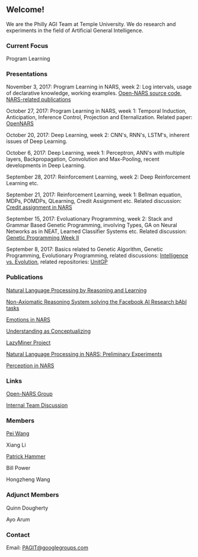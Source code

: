 ## Welcome!

We are the Philly AGI Team at Temple University. We do research and experiments in the field of Artificial General Intelligence.

### Current Focus

Program Learning

### Presentations

November 3, 2017:
Program Learning in NARS, week 2: Log intervals, usage of declarative knowledge, working examples. [Open-NARS source code](https://github.com/opennars/opennars), [NARS-related publications](https://cis.temple.edu/~wangp/papers.html)

October 27, 2017:
Program Learning in NARS, week 1: Temporal Induction, Anticipation, Inference Control, Projection and Eternalization.
Related paper: [OpenNARS](http://www.cis.temple.edu/~pwang/Publication/OpenNARS.pdf)

October 20, 2017: 
Deep Learning, week 2: CNN's, RNN's, LSTM's, inherent issues of Deep Learning.

October 6, 2017: 
Deep Learning, week 1: Perceptron, ANN's with multiple layers, Backpropagation, Convolution and Max-Pooling, recent developments in Deep Learning.  

September 28, 2017: 
Reinforcement Learning, week 2: Deep Reinforcement Learning etc.

September 21, 2017: 
Reinforcement Learning, week 1: Bellman equation, MDPs, POMDPs, QLearning, Credit Assignment etc. Related discussion: [Credit assignment in NARS](https://groups.google.com/forum/#!topic/open-nars/OoaHZ4ss7K8)

September 15, 2017:
Evoluationary Programming, week 2: Stack and Grammar Based Genetic Programming, involving Types, GA on Neural Networks as in NEAT, Learned Classifier Systems etc. Related discussion: [Genetic Programming Week II](https://groups.google.com/forum/#!topic/pagit/DXUd911-6FM)

September 8, 2017:
Basics related to Genetic Algorithm, Genetic Programming, Evolutionary Programming, related discussions: [Intelligence vs. Evolution](https://groups.google.com/forum/#!topic/pagit/pejoZ7vwNUo), related repositories: [UnitGP](https://github.com/wpower12/UnitGP)

### Publications
 
[Natural Language Processing by Reasoning and Learning](https://github.com/PhillyAGITeam/Website/blob/master/Papers/PAGI-TR-1.pdf)

[Non-Axiomatic Reasoning System solving the Facebook AI Research bAbI tasks](https://github.com/PhillyAGITeam/Website/blob/master/Papers/PAGI-TR-2.pdf)

[Emotions in NARS](https://github.com/PhillyAGITeam/Website/blob/master/Papers/PAGI-TR-3.pdf)

[Understanding as Conceptualizing](https://github.com/PhillyAGITeam/Website/blob/master/Papers/PAGI-TR-4.pdf)

[LazyMiner Project](https://github.com/PhillyAGITeam/Website/blob/master/Papers/PAGI-TR-5.pdf)

[Natural Language Processing in NARS: Preliminary Experiments](https://github.com/PhillyAGITeam/Website/blob/master/Papers/PAGI-TR-6.pdf)

[Perception in NARS](https://github.com/PhillyAGITeam/Website/blob/master/Papers/PAGI-TR-7.pdf)

### Links

[Open-NARS Group](https://groups.google.com/forum/#!forum/open-nars)

[Internal Team Discussion](https://groups.google.com/forum/#!forum/pagit)

### Members

[Pei Wang](https://cis.temple.edu/~wangp/)

Xiang Li

[Patrick Hammer](https://www.linkedin.com/in/patrick-hammer-27a248b5/)

Bill Power

Hongzheng Wang 

### Adjunct Members

Quinn Dougherty

Ayo Arum

### Contact

Email: PAGIT@googlegroups.com


